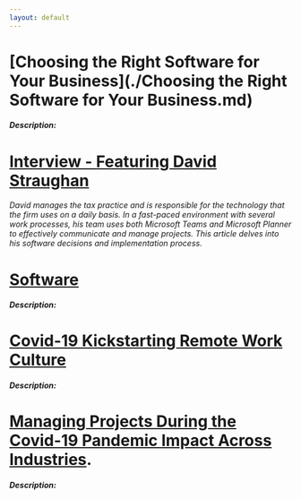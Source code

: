 ```yaml
---
layout: default
---
```


# [Choosing the Right Software for Your Business](./Choosing the Right Software for Your Business.md)
##### Description:

# [Interview - Featuring David Straughan](./Interview.md)
*David manages the tax practice and is responsible for the technology that the firm uses on a daily basis. In a fast-paced environment with several work processes, his team uses both Microsoft Teams and Microsoft Planner to effectively communicate and manage projects. This article delves into his software decisions and implementation process.*

# [Software](./Software.md)
##### Description: 

# [Covid-19 Kickstarting Remote Work Culture](./2020-11-22-covid-19-kickstarting-remote-work-culture.md)
##### Description:

# [Managing Projects During the Covid-19 Pandemic Impact Across Industries](./2020-11-22-managing-projects-during-the-covid-19-pandemic-impact-across-industries.md).
##### Description:

